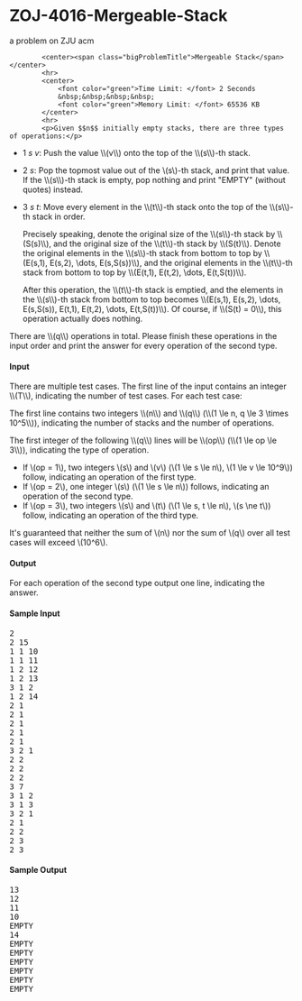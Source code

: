# ZOJ-4016-Mergeable-Stack
a problem on ZJU acm



            <center><span class="bigProblemTitle">Mergeable Stack</span></center>
            <hr>
            <center>
                <font color="green">Time Limit: </font> 2 Seconds
                &nbsp;&nbsp;&nbsp;&nbsp;
                <font color="green">Memory Limit: </font> 65536 KB
            </center>
            <hr>
            <p>Given $$n$$ initially empty stacks, there are three types of operations:</p>

<ul>
  <li><p>1 <var>s</var> <var>v</var>: Push the value \\(v\\) onto the top of the \\(s\\)-th stack.</p></li>
  <li><p>2 <var>s</var>: Pop the topmost value out of the \(s\)-th stack, and print that value. If the \\(s\\)-th stack is empty, pop nothing and print "EMPTY" (without quotes) instead.</p></li>
  <li>
    <p>3 <var>s</var> <var>t</var>: Move every element in the \\(t\\)-th stack onto the top of the \\(s\\)-th stack in order.</p>
    <p>Precisely speaking, denote the original size of the \\(s\\)-th stack by \\(S(s)\\), and the original size of the \\(t\\)-th stack by \\(S(t)\\). Denote the original elements in the \\(s\\)-th stack from bottom to top by \\(E(s,1), E(s,2), \dots, E(s,S(s))\\), and the original elements in the \\(t\\)-th stack from bottom to top by \\(E(t,1), E(t,2), \dots, E(t,S(t))\\).</p>
    <p>After this operation, the \\(t\\)-th stack is emptied, and the elements in the \\(s\\)-th stack from bottom to top becomes \\(E(s,1), E(s,2), \dots, E(s,S(s)), E(t,1), E(t,2), \dots, E(t,S(t))\\). Of course, if \\(S(t) = 0\\), this operation actually does nothing.</p>
  </li>
</ul>

<p>There are \\(q\\) operations in total. Please finish these operations in the input order and print the answer for every operation of the second type.</p>

<h4>Input</h4>

<p>There are multiple test cases. The first line of the input contains an integer \\(T\\), indicating the number of test cases. For each test case:</p>

<p>The first line contains two integers \\(n\\) and \\(q\\) (\\(1 \le n, q \le 3 \times 10^5\\)), indicating the number of stacks and the number of operations.</p>

<p>The first integer of the following \\(q\\) lines will be \\(op\\) (\\(1 \le op \le 3\\)), indicating the type of operation.</p>

<ul>
  <li>If \(op = 1\), two integers \(s\) and \(v\) (\(1 \le s \le n\), \(1 \le v \le 10^9\)) follow, indicating an operation of the first type.</li>
  <li>If \(op = 2\), one integer \(s\) (\(1 \le s \le n\)) follows, indicating an operation of the second type.</li>
  <li>If \(op = 3\), two integers \(s\) and \(t\) (\(1 \le s, t \le n\), \(s \ne t\)) follow, indicating an operation of the third type.</li>
</ul>

<p>It's guaranteed that neither the sum of \(n\) nor the sum of \(q\) over all test cases will exceed \(10^6\).</p>

<h4>Output</h4>

<p>For each operation of the second type output one line, indicating the answer.</p>

<h4>Sample Input</h4>
<pre>2
2 15
1 1 10
1 1 11
1 2 12
1 2 13
3 1 2
1 2 14
2 1
2 1
2 1
2 1
2 1
3 2 1
2 2
2 2
2 2
3 7
3 1 2
3 1 3
3 2 1
2 1
2 2
2 3
2 3
</pre>

<h4>Sample Output</h4>
<pre>13
12
11
10
EMPTY
14
EMPTY
EMPTY
EMPTY
EMPTY
EMPTY
EMPTY
</pre>